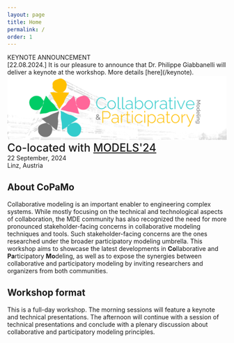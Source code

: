 ```yaml
---
layout: page
title: Home
permalink: /
order: 1
---
```


<div class="info">
    <div class="announcement-type">
        KEYNOTE ANNOUNCEMENT
    </div>
    <div class="announcement-content">
        [22.08.2024.] It is our pleasure to announce that Dr. Philippe Giabbanelli will deliver a keynote at the workshop. More details [here](/keynote).
    </div>
    <div class="announcement-date">
    </div>
</div>

<!--
<div class="info">
    <div class="announcement-type">
        LATEST NEWS
    </div>
    <div class="announcement-content">
        [06.08.2024.] Workshop dates are now final; we'll organize CoPaMo on Sunday, 22 September, 2024.
    </div>
    <div class="announcement-date">
    </div>
</div>


<div class="info">
    <div class="announcement-type">
        LATEST NEWS
    </div>
    <div class="announcement-content">
        [16.07.2024.] The submission deadline has passed. We will now review your submissions and notify you by August 7. The submission site remains open for a few more days.
    </div>
    <div class="announcement-date">
    </div>
</div>


<div class="important">
    <div class="announcement-type">
        IMPORTANT NEWS
    </div>
    <div class="announcement-content">
        [26.06.2024.] The submission deadline has been extended by 10 days to **July 15**. Details <a href="/dates" style="color:white;text-decoration:underline;">here</a>.
    </div>
    <div class="announcement-date">
    </div>
</div>
-->

<div>
    <img src="/assets/copamo-banner.png" alt="CoPaMo" class="center"><br />
</div>

<div style="font-size:25px;margin-bottom:0px;font-weight:500;">Co-located with <a href="http://www.modelsconference.org">MODELS'24</a></div>
22 September, 2024<br />
Linz, Austria<br/>

## About CoPaMo

Collaborative modeling is an important enabler to engineering complex systems. While mostly focusing on the technical and technological aspects of collaboration, the MDE community has also recognized the need for more pronounced stakeholder-facing concerns in collaborative modeling techniques and tools. Such stakeholder-facing concerns are the ones researched under the broader participatory modeling umbrella. This workshop aims to showcase the latest developments in **Co**llaborative and **Pa**rticipatory **Mo**deling, as well as to expose the synergies between collaborative and participatory modeling by inviting researchers and organizers from both communities.


## Workshop format
This is a full-day workshop. The morning sessions will feature a keynote and technical presentations. The afternoon will continue with a session of technical presentations and conclude with a plenary discussion about collaborative and participatory modeling principles.
